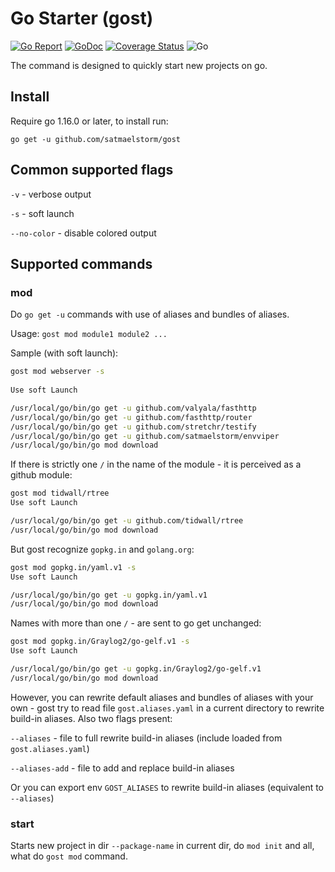 # Go Starter (gost)
[![Go Report](https://goreportcard.com/badge/github.com/satmaelstorm/gost)](https://goreportcard.com/report/github.com/satmaelstorm/gost)
[![GoDoc](https://godoc.org/github.com/satmaelstorm/gost?status.svg)](http://godoc.org/github.com/satmaelstorm/gost)
[![Coverage Status](https://coveralls.io/repos/github/satmaelstorm/gost/badge.svg?branch=master)](https://coveralls.io/github/satmaelstorm/gost?branch=master)
![Go](https://github.com/satmaelstorm/gost/workflows/Go/badge.svg)

The command is designed to quickly start new projects on go.
## Install
Require go 1.16.0 or later, to install run:

`go get -u github.com/satmaelstorm/gost`
## Common supported flags
`-v` - verbose output

`-s` - soft launch

`--no-color` - disable colored output
## Supported commands
### mod
Do `go get -u` commands with use of aliases and bundles of aliases. 

Usage: `gost mod module1 module2 ...`

Sample (with soft launch):
```bash
gost mod webserver -s
    
Use soft Launch

/usr/local/go/bin/go get -u github.com/valyala/fasthttp
/usr/local/go/bin/go get -u github.com/fasthttp/router
/usr/local/go/bin/go get -u github.com/stretchr/testify
/usr/local/go/bin/go get -u github.com/satmaelstorm/envviper
/usr/local/go/bin/go mod download
```
If there is strictly one `/` in the name of the module - it is perceived as a github module:
```bash
gost mod tidwall/rtree
Use soft Launch

/usr/local/go/bin/go get -u github.com/tidwall/rtree
/usr/local/go/bin/go mod download
```
But gost recognize `gopkg.in` and `golang.org`:
```bash
gost mod gopkg.in/yaml.v1 -s
Use soft Launch

/usr/local/go/bin/go get -u gopkg.in/yaml.v1
/usr/local/go/bin/go mod download
```
Names with more than one `/` - are sent to go get unchanged:
```bash
gost mod gopkg.in/Graylog2/go-gelf.v1 -s
Use soft Launch

/usr/local/go/bin/go get -u gopkg.in/Graylog2/go-gelf.v1
/usr/local/go/bin/go mod download
```
However, you can rewrite default aliases and bundles of aliases with your own - gost try to read 
file `gost.aliases.yaml` in a current directory to rewrite build-in aliases. Also two flags present:

`--aliases` - file to full rewrite build-in aliases (include loaded from `gost.aliases.yaml`)

`--aliases-add` - file to add and replace build-in aliases

Or you can export env `GOST_ALIASES` to rewrite build-in aliases (equivalent to `--aliases`)

### start
Starts new project in dir `--package-name` in current dir, do `mod init` and all, what do `gost mod` command.
